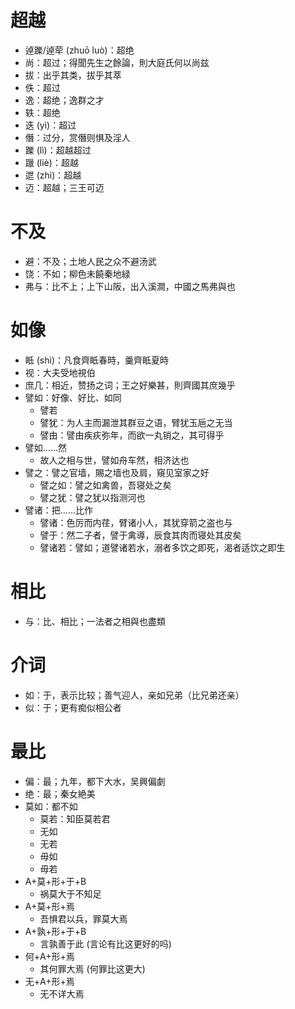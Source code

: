 # 超越
* 逴躒/逴荦 (zhuō luò)：超绝
* 尚：超过；得聞先生之餘論，則大庭氏何以尚兹
* 拔：出乎其类，拔乎其萃
* 佚：超过
* 逸：超绝；逸群之才
* 轶：超绝
* 迭 (yì)：超过
* 僭：过分，赏僭则惧及淫人
* 躒 (lì)：超越超过
* 躐 (liè)：超越
* 迣 (zhì)：超越
* 迈：超越；三王可迈
# 不及
* 避：不及；土地人民之众不避汤武
* 饶：不如；柳色未饒秦地緑
* 弗与：比不上；上下山阪，出入溪澗，中國之馬弗與也
# 如像
* 眡 (shì)：凡食齊眡春時，羹齊眡夏時
* 视：大夫受地視伯
* 庶几：相近，赞扬之词；王之好樂甚，則齊國其庶幾乎
* 譬如：好像、好比、如同
	* 譬若
	* 譬犹：为人主而漏泄其群豆之语，臂犹玉巵之无当
	* 譬由：譬由疾疢弥年，而欲一丸销之，其可得乎
* 譬如……然
	* 故人之相与世，譬如舟车然，相济达也
* 譬之：譬之官墙，賜之墙也及肩，窺见室家之好
	* 譬之如：譬之如禽兽，吾寝处之矣
	* 譬之犹：譬之犹以指测河也
* 譬诸：把……比作
	* 譬诸：色厉而内荏，臂诸小人，其犹穿箭之盗也与
	* 譬于：然二子者，譬于禽導，辰食其肉而寝处其皮矣
	* 譬诸若：譬如；道譬诸若水，溺者多饮之即死，渴者适饮之即生
# 相比
* 与：比、相比；一法者之相與也盡類
# 介词
* 如：于，表示比较；善气迎人，亲如兄弟（比兄弟还亲）
* 似：于；更有痴似相公者
# 最比
* 偏：最；九年，都下大水，吴興偏劇
* 绝：最；秦女絶美
* 莫如：都不如
	* 莫若：知臣莫若君
	* 无如
	* 无若
	* 毋如
	* 毋若
* A+莫+形+于+B
	* 祸莫大于不知足
* A+莫+形+焉
	* 吾惧君以兵，罪莫大焉
* A+孰+形+于+B
	* 言孰善于此 (言论有比这更好的吗)
* 何+A+形+焉
	* 其何罪大焉 (何罪比这更大)
* 无+A+形+焉
	* 无不详大焉
